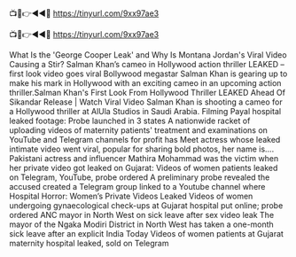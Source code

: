 📺📱👉◄◄🔴 https://tinyurl.com/9xx97ae3

📺📱👉◄◄🔴 https://tinyurl.com/9xx97ae3


What Is the 'George Cooper Leak' and Why Is Montana Jordan's Viral Video Causing a Stir?
Salman Khan’s cameo in Hollywood action thriller LEAKED – first look video goes viral
Bollywood megastar Salman Khan is gearing up to make his mark in Hollywood with an exciting cameo in an upcoming action thriller.Salman Khan's First Look From Hollywood Thriller LEAKED Ahead Of Sikandar Release | Watch Viral Video
Salman Khan is shooting a cameo for a Hollywood thriller at AlUla Studios in Saudi Arabia. Filming 
Payal hospital leaked footage: Probe launched in 3 states
A nationwide racket of uploading videos of maternity patients' treatment and examinations on YouTube and Telegram channels for profit has
Meet actress whose leaked intimate video went viral, popular for sharing bold photos, her name is....
Pakistani actress and influencer Mathira Mohammad was the victim when her private video got leaked on 
Gujarat: Videos of women patients leaked on Telegram, YouTube, probe ordered
A preliminary probe revealed the accused created a Telegram group linked to a Youtube channel where 
Hospital Horror: Women’s Private Videos Leaked
Videos of women undergoing gynaecological check-ups at Gujarat hospital put online; probe ordered
ANC mayor in North West on sick leave after sex video leak
The mayor of the Ngaka Modiri District in North West has taken a one-month sick leave after an explicit 
India Today
Videos of women patients at Gujarat maternity hospital leaked, sold on Telegram
